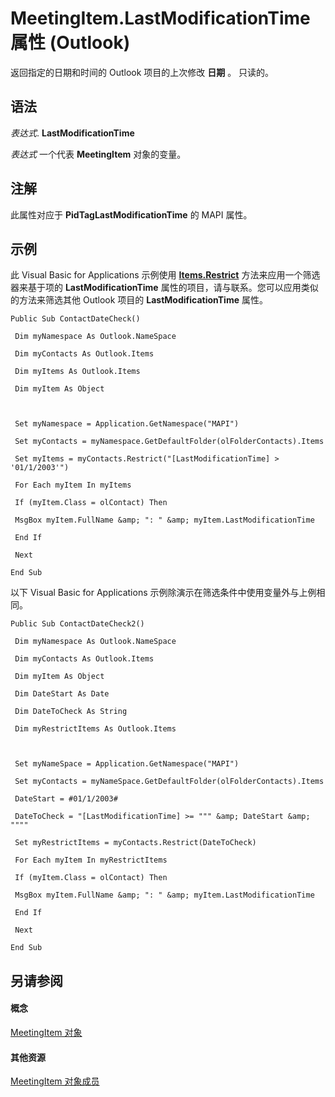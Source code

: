 
# MeetingItem.LastModificationTime 属性 (Outlook)

返回指定的日期和时间的 Outlook 项目的上次修改 **日期** 。 只读的。


## 语法

 _表达式_. **LastModificationTime**

 _表达式_ 一个代表 **MeetingItem** 对象的变量。


## 注解

此属性对应于 **PidTagLastModificationTime** 的 MAPI 属性。


## 示例

此 Visual Basic for Applications 示例使用 **[Items.Restrict](e3b0cda1-e43d-cc5e-2942-0f54935d9dab.md)** 方法来应用一个筛选器来基于项的 **LastModificationTime** 属性的项目，请与联系。您可以应用类似的方法来筛选其他 Outlook 项目的 **LastModificationTime** 属性。


```
Public Sub ContactDateCheck() 
 
 Dim myNamespace As Outlook.NameSpace 
 
 Dim myContacts As Outlook.Items 
 
 Dim myItems As Outlook.Items 
 
 Dim myItem As Object 
 
 
 
 Set myNamespace = Application.GetNamespace("MAPI") 
 
 Set myContacts = myNamespace.GetDefaultFolder(olFolderContacts).Items 
 
 Set myItems = myContacts.Restrict("[LastModificationTime] > '01/1/2003'") 
 
 For Each myItem In myItems 
 
 If (myItem.Class = olContact) Then 
 
 MsgBox myItem.FullName &amp; ": " &amp; myItem.LastModificationTime 
 
 End If 
 
 Next 
 
End Sub
```

以下 Visual Basic for Applications 示例除演示在筛选条件中使用变量外与上例相同。




```
Public Sub ContactDateCheck2() 
 
 Dim myNamespace As Outlook.NameSpace 
 
 Dim myContacts As Outlook.Items 
 
 Dim myItem As Object 
 
 Dim DateStart As Date 
 
 Dim DateToCheck As String 
 
 Dim myRestrictItems As Outlook.Items 
 
 
 
 Set myNameSpace = Application.GetNamespace("MAPI") 
 
 Set myContacts = myNameSpace.GetDefaultFolder(olFolderContacts).Items 
 
 DateStart = #01/1/2003# 
 
 DateToCheck = "[LastModificationTime] >= """ &amp; DateStart &amp; """" 
 
 Set myRestrictItems = myContacts.Restrict(DateToCheck) 
 
 For Each myItem In myRestrictItems 
 
 If (myItem.Class = olContact) Then 
 
 MsgBox myItem.FullName &amp; ": " &amp; myItem.LastModificationTime 
 
 End If 
 
 Next 
 
End Sub
```


## 另请参阅


#### 概念


[MeetingItem 对象](b75730f5-b395-3d66-5acd-b64fd8fcd78f.md)
#### 其他资源


[MeetingItem 对象成员](9ae6a19d-d326-4c37-90d8-5ed9933672a0.md)